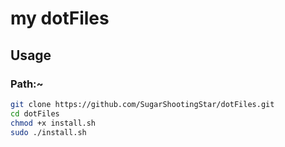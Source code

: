 # my dotFiles

## Usage

### Path:~
```zsh
git clone https://github.com/SugarShootingStar/dotFiles.git
cd dotFiles
chmod +x install.sh
sudo ./install.sh
```
